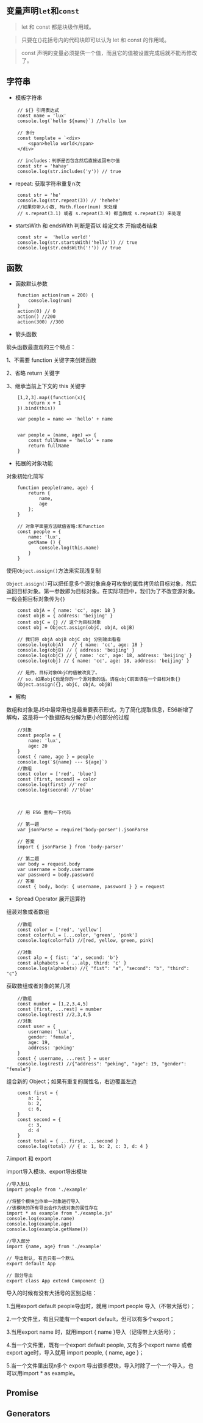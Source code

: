
## 变量声明`let`和`const`

> let 和 const 都是块级作用域。

> 只要在{}花括号内的代码块即可以认为 let 和 const 的作用域。

> const 声明的变量必须提供一个值，而且它的值被设置完成后就不能再修改了。

## 字符串
- 模板字符串

```
	// ${} 引用表达式
	const name = 'lux'
	console.log(`hello ${name}`) //hello lux

	// 多行
    const template = `<div>
        <span>hello world</span>
    </div>`

    // includes：判断是否包含然后直接返回布尔值
    const str = 'hahay'
    console.log(str.includes('y')) // true
```
- repeat: 获取字符串重复n次

```
    const str = 'he'
    console.log(str.repeat(3)) // 'hehehe'
    //如果你带入小数, Math.floor(num) 来处理
    // s.repeat(3.1) 或者 s.repeat(3.9) 都当做成 s.repeat(3) 来处理
```

- startsWith 和 endsWith 判断是否以 给定文本 开始或者结束

```
    const str =  'hello world!'
    console.log(str.startsWith('hello')) // true
    console.log(str.endsWith('!')) // true
```

## 函数
- 函数默认参数

```
    function action(num = 200) {
        console.log(num)
    }
    action(0) // 0
    action() //200
    action(300) //300
```

- 箭头函数

箭头函数最直观的三个特点：

1、不需要 function 关键字来创建函数

2、省略 return 关键字

3、继承当前上下文的 this 关键字

```
    [1,2,3].map((function(x){
        return x + 1
    }).bind(this))

    var people = name => 'hello' + name


    var people = (name, age) => {
        const fullName = 'hello' + name
        return fullName
    } 
```

- 拓展的对象功能

对象初始化简写

```
    function people(name, age) {
        return {
            name,
            age
        };
    }

	// 对象字面量方法赋值省略:和function
    const people = {
        name: 'lux',
        getName () {
            console.log(this.name)
        }
    }
```

使用`Object.assign()`方法来实现浅复制

`Object.assign()`可以把任意多个源对象自身可枚举的属性拷贝给目标对象，然后返回目标对象。第一参数即为目标对象。在实际项目中，我们为了不改变源对象。一般会把目标对象传为`{}`

```
    const objA = { name: 'cc', age: 18 }
    const objB = { address: 'beijing' }
    const objC = {} // 这个为目标对象
    const obj = Object.assign(objC, objA, objB)

    // 我们将 objA objB objC obj 分别输出看看
    console.log(objA)   // { name: 'cc', age: 18 }
    console.log(objB) // { address: 'beijing' }
    console.log(objC) // { name: 'cc', age: 18, address: 'beijing' }
    console.log(obj) // { name: 'cc', age: 18, address: 'beijing' }

    // 是的，目标对象ObjC的值被改变了。
    // so，如果objC也是你的一个源对象的话。请在objC前面填在一个目标对象{}
    Object.assign({}, objC, objA, objB)
```

- 解构

数组和对象是JS中最常用也是最重要表示形式。为了简化提取信息，ES6新增了解构，这是将一个数据结构分解为更小的部分的过程

```
    //对象
    const people = {
        name: 'lux',
        age: 20
    }
    const { name, age } = people
    console.log(`${name} --- ${age}`)
    //数组
    const color = ['red', 'blue']
    const [first, second] = color
    console.log(first) //'red'
    console.log(second) //'blue'



    // 用 ES6 重构一下代码

    // 第一题
    var jsonParse = require('body-parser').jsonParse

    // 答案
    import { jsonParse } from 'body-parser'

    // 第二题
    var body = request.body
    var username = body.username
    var password = body.password
    // 答案
    const { body, body: { username, password } } = request
```

- Spread Operator 展开运算符

组装对象或者数组

```
    //数组
    const color = ['red', 'yellow']
    const colorful = [...color, 'green', 'pink']
    console.log(colorful) //[red, yellow, green, pink]
    
    //对象
    const alp = { fist: 'a', second: 'b'}
    const alphabets = { ...alp, third: 'c' }
    console.log(alphabets) //{ "fist": "a", "second": "b", "third": "c"}
```

获取数组或者对象的某几项

```
    //数组
    const number = [1,2,3,4,5]
    const [first, ...rest] = number
    console.log(rest) //2,3,4,5
    //对象
    const user = {
        username: 'lux',
        gender: 'female',
        age: 19,
        address: 'peking'
    }
    const { username, ...rest } = user
    console.log(rest) //{"address": "peking", "age": 19, "gender": "female"}
```

组合新的 Object；如果有重复的属性名，右边覆盖左边

```
    const first = {
        a: 1,
        b: 2,
        c: 6,
    }
    const second = {
        c: 3,
        d: 4
    }
    const total = { ...first, ...second }
    console.log(total) // { a: 1, b: 2, c: 3, d: 4 }
```
7.import 和 export

import导入模块、export导出模块

```
//导入默认
import people from './example'

//将整个模块当作单一对象进行导入
//该模块的所有导出会作为该对象的属性存在
import * as example from "./example.js"
console.log(example.name)
console.log(example.age)
console.log(example.getName())

//导入部分
import {name, age} from './example'

// 导出默认, 有且只有一个默认
export default App

// 部分导出
export class App extend Component {}
```

导入的时候有没有大括号的区别总结：

1.当用export default people导出时，就用 import people 导入（不带大括号）；

2.一个文件里，有且只能有一个export default，但可以有多个export；

3.当用export name 时，就用import { name }导入（记得带上大括号）；

4.当一个文件里，既有一个export default people, 又有多个export name 或者 export age时，导入就用 import people, { name, age }；

5.当一个文件里出现n多个 export 导出很多模块，导入时除了一个一个导入，也可以用import * as example。

## Promise

## Generators